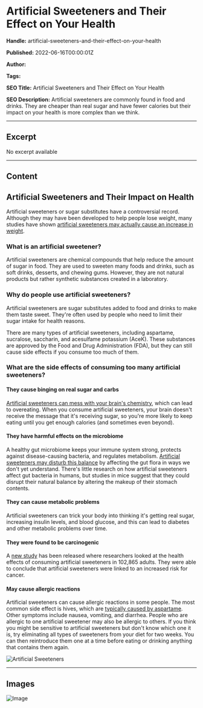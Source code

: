 # Artificial Sweeteners and Their Effect on Your Health

**Handle:** artificial-sweeteners-and-their-effect-on-your-health

**Published:** 2022-06-16T00:00:01Z

**Author:**  

**Tags:** 

**SEO Title:** Artificial Sweeteners and Their Effect on Your Health

**SEO Description:** Artificial sweeteners are commonly found in food and drinks. They are cheaper than real sugar and have fewer calories but their impact on your health is more complex than we think.

---

## Excerpt

No excerpt available

---

## Content

## Artificial Sweeteners and Their Impact on Health

Artificial sweeteners or sugar substitutes have a controversial record. Although they may have been developed to help people lose weight, many studies have shown [artificial sweeteners may actually cause an increase in weight](https://pubmed.ncbi.nlm.nih.gov/18535548/).

### What is an artificial sweetener?

Artificial sweeteners are chemical compounds that help reduce the amount of sugar in food. They are used to sweeten many foods and drinks, such as soft drinks, desserts, and chewing gums. However, they are not natural products but rather synthetic substances created in a laboratory.

### Why do people use artificial sweeteners?

Artificial sweeteners are sugar substitutes added to food and drinks to make them taste sweet. They're often used by people who need to limit their sugar intake for health reasons.

There are many types of artificial sweeteners, including aspartame, sucralose, saccharin, and acesulfame potassium (AceK). These substances are approved by the Food and Drug Administration (FDA), but they can still cause side effects if you consume too much of them.

### What are the side effects of consuming too many artificial sweeteners?

#### They cause binging on real sugar and carbs

[Artificial sweeteners can mess with your brain's chemistry](https://www.ncbi.nlm.nih.gov/pmc/articles/PMC6952499/), which can lead to overeating. When you consume artificial sweeteners, your brain doesn't receive the message that it's receiving sugar, so you're more likely to keep eating until you get enough calories (and sometimes even beyond).

#### They have harmful effects on the microbiome

A healthy gut microbiome keeps your immune system strong, protects against disease-causing bacteria, and regulates metabolism. [Artificial sweeteners may disturb this balance](https://www.ncbi.nlm.nih.gov/pmc/articles/PMC7817779/) by affecting the gut flora in ways we don't yet understand. There's little research on how artificial sweeteners affect gut bacteria in humans, but studies in mice suggest that they could disrupt their natural balance by altering the makeup of their stomach contents.

#### They can cause metabolic problems

Artificial sweeteners can trick your body into thinking it's getting real sugar, increasing insulin levels, and blood glucose, and this can lead to diabetes and other metabolic problems over time.

#### They were found to be carcinogenic

A [new study](https://journals.plos.org/plosmedicine/article?id=10.1371/journal.pmed.1003950) has been released where researchers looked at the health effects of consuming artificial sweeteners in 102,865 adults. They were able to conclude that artificial sweeteners were linked to an increased risk for cancer.

#### May cause allergic reactions

Artificial sweeteners can cause allergic reactions in some people. The most common side effect is hives, which are [typically caused by aspartame](https://www.atlanticspineclinic.com/chiropractic-blog/147/Aspartame+Poisoning#:~:text=Hives%20and%20intense%20itching%2C%20lip,can%20occur%20due%20to%20aspartame.&amp;text=Metabolism%20and%20hormones%20are%20the,our%20overall%20health%20and%20wellness.). Other symptoms include nausea, vomiting, and diarrhea. People who are allergic to one artificial sweetener may also be allergic to others. If you think you might be sensitive to artificial sweeteners but don't know which one it is, try eliminating all types of sweeteners from your diet for two weeks. You can then reintroduce them one at a time before eating or drinking anything that contains them again.

![Artificial Sweeteners](https://i.shgcdn.com/f9a8c0b8-7a40-45cf-847b-b854b44141c9/-/format/auto/-/preview/3000x3000/-/quality/lighter/)

---

## Images

![Image](undefined)

